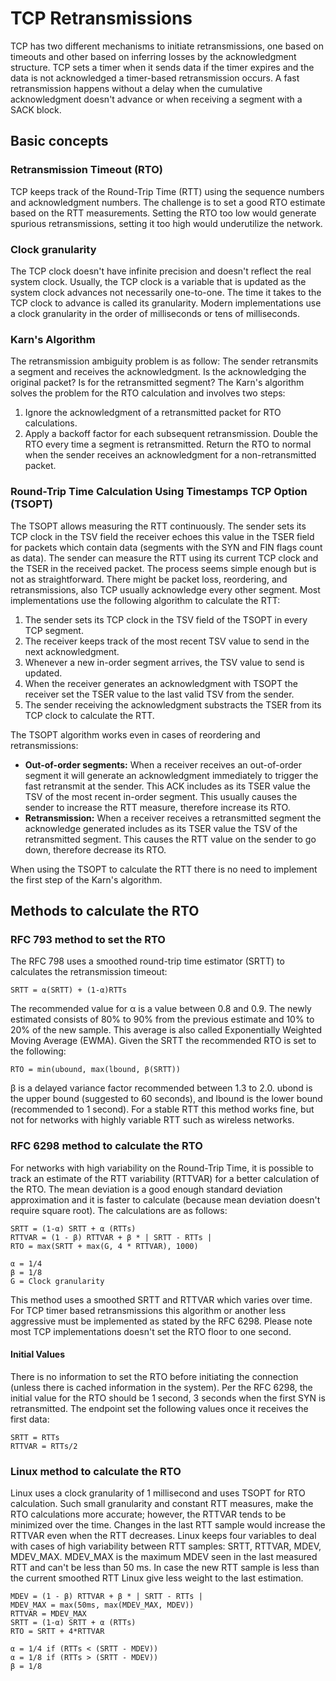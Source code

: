 # TCP Retransmissions

TCP has two different mechanisms to initiate retransmissions, one based on timeouts and other based on inferring losses by the acknowledgment structure. TCP sets a timer when it sends data if the timer expires and the data is not acknowledged a timer-based retransmission occurs. A fast retransmission happens without a delay when the cumulative acknowledgment doesn't advance or when receiving a segment with a SACK block.

## Basic concepts

### Retransmission Timeout (RTO)

TCP keeps track of the Round-Trip Time (RTT) using the sequence numbers and acknowledgment numbers. The challenge is to set a good  RTO estimate based on the RTT measurements. Setting the RTO too low would generate spurious retransmissions, setting it too high would underutilize the network.

### Clock granularity

The TCP clock doesn't have infinite precision and doesn't reflect the real system clock. Usually, the TCP clock is a variable that is updated as the system clock advances not necessarily one-to-one. The time it takes to the TCP clock to advance is called its granularity. Modern implementations use a clock granularity in the order of milliseconds or tens of milliseconds.

### Karn's Algorithm

The retransmission ambiguity problem is as follow:
The sender retransmits a segment and receives the acknowledgment. Is the acknowledging the original packet? Is for the retransmitted segment? The Karn's algorithm solves the problem for the RTO calculation and involves two steps:
1. Ignore the acknowledgment of a retransmitted packet for RTO calculations.
2. Apply a backoff factor for each subsequent retransmission. Double the RTO every time a segment is retransmitted. Return the RTO to normal when the sender receives an acknowledgment for a non-retransmitted packet.

### Round-Trip Time Calculation Using Timestamps TCP Option (TSOPT)

The TSOPT allows measuring the RTT continuously. The sender sets its TCP clock in the TSV field the receiver echoes this value in the TSER field for packets which contain data (segments with the SYN and FIN flags count as data). The sender can measure the RTT using its current TCP clock and the TSER in the received packet. The process seems simple enough but is not as straightforward. There might be packet loss, reordering, and retransmissions, also TCP usually acknowledge every other segment. Most implementations use the following algorithm to calculate the RTT:
1. The sender sets its TCP clock in the TSV field of the TSOPT in every TCP segment.
2. The receiver keeps track of the most recent TSV value to send in the next acknowledgment.
3. Whenever a new in-order segment arrives, the TSV value to send is updated.
4. When the receiver generates an acknowledgment with TSOPT the receiver set the TSER value to the last valid TSV from the sender.
5. The sender receiving the acknowledgment substracts the TSER from its TCP clock to calculate the RTT.

The TSOPT algorithm works even in cases of reordering and retransmissions:
- **Out-of-order segments:** When a receiver receives an out-of-order segment it will generate an acknowledgment immediately to trigger the fast retransmit at the sender. This ACK includes as its TSER value the TSV of the most recent in-order segment. This usually causes the sender to increase the RTT measure, therefore increase its RTO.
- **Retransmission:** When a receiver receives a retransmitted segment the acknowledge generated includes as its TSER value the TSV of the retransmitted segment. This causes the RTT value on the sender to go down, therefore decrease its RTO.

When using the TSOPT to calculate the RTT there is no need to implement the first step of the Karn's algorithm.

## Methods to calculate the RTO

### RFC 793 method to set the RTO

The RFC 798 uses a smoothed round-trip time estimator (SRTT) to calculates the retransmission timeout:

```
SRTT = α(SRTT) + (1-α)RTTs
```

The recommended value for α is a value between 0.8 and 0.9. The newly estimated consists of 80% to 90% from the previous estimate and 10% to 20% of the new sample. This average is also called Exponentially Weighted Moving Average (EWMA). Given the SRTT the recommended RTO is set to the following:

```
RTO = min(ubound, max(lbound, β(SRTT))
```

β is a delayed variance factor recommended between 1.3 to 2.0. ubond is the upper bound (suggested to 60 seconds), and lbound is the lower bound (recommended to 1 second). For a stable RTT this method works fine, but not for networks with highly variable RTT such as wireless networks.

### RFC 6298 method to calculate the RTO

For networks with high variability on the Round-Trip Time, it is possible to track an estimate of the RTT variability (RTTVAR) for a better calculation of the RTO. The mean deviation is a good enough standard deviation approximation and it is faster to calculate (because mean deviation doesn't require square root). The calculations are as follows:

```
SRTT = (1-α) SRTT + α (RTTs)
RTTVAR = (1 - β) RTTVAR + β * | SRTT - RTTs |
RTO = max(SRTT + max(G, 4 * RTTVAR), 1000)

α = 1/4
β = 1/8
G = Clock granularity
```

This method uses a smoothed SRTT and RTTVAR which varies over time. For TCP timer based retransmissions this algorithm or another less aggressive must be implemented as stated by the RFC 6298. Please note most TCP implementations doesn't set the RTO floor to one second.

#### Initial Values

There is no information to set the RTO before initiating the connection (unless there is cached information in the system). Per the RFC 6298, the initial value for the RTO should be 1 second, 3 seconds when the first SYN is retransmitted. The endpoint set the following values once it receives the first data:

```
SRTT = RTTs
RTTVAR = RTTs/2
```

### Linux method to calculate the RTO

Linux uses a clock granularity of 1 millisecond and uses TSOPT for RTO calculation. Such small granularity and constant RTT measures, make the RTO calculations more accurate; however, the RTTVAR tends to be minimized over the time. Changes in the last RTT sample would increase the RTTVAR even when the RTT decreases. Linux keeps four variables to deal with cases of high variability between RTT samples: SRTT, RTTVAR, MDEV, MDEV_MAX.  MDEV_MAX is the maximum MDEV seen in the last measured RTT  and can't be less than 50 ms. In case the new RTT sample is less than the current smoothed RTT Linux give less weight to the last estimation.

```
MDEV = (1 - β) RTTVAR + β * | SRTT - RTTs |
MDEV_MAX = max(50ms, max(MDEV_MAX, MDEV))
RTTVAR = MDEV_MAX
SRTT = (1-α) SRTT + α (RTTs)
RTO = SRTT + 4*RTTVAR

α = 1/4 if (RTTs < (SRTT - MDEV))
α = 1/8 if (RTTs > (SRTT - MDEV))
β = 1/8
```
